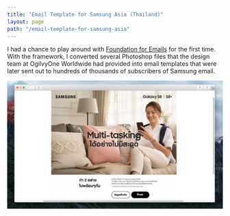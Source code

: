 ```yaml
---
title: "Email Template for Samsung Asia (Thailand)"
layout: page
path: "/email-template-for-samsung-asia"
---
```


I had a chance to play around with [Foundation for Emails](https://foundation.zurb.com/emails/email-templates.html) for the first time. With the framework, I converted several Photoshop files that the design team at OgilvyOne Worldwide had provided into email templates that were later sent out to hundreds of thousands of subscribers of Samsung email.

![Samsung email](ui-samsung-email.png)